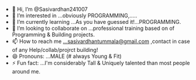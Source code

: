 - 👋 Hi, I’m @Sasivardhan241007
- 👀 I’m interested in ...obviously PROGRAMMING,.....
- 🌱 I’m currently learning ...As you have guessed it!...PROGRAMMING.
- 💞️ I’m looking to collaborate on ...professional training based on of Programming & Building projects.
- 📫 How to reach me ...sasivardhantummala@gmail.com ,contact in case of any Help/collab/projrct building!
- 😄 Pronouns: ...MALE (# always Young & Fit)
- ⚡ Fun fact: ...I'm considerably Tall & Uniquely talented than most people around me.

<!---
Sasivardhan241007/Sasivardhan241007 is a ✨ special ✨ repository because its `README.md` (this file) appears on your GitHub profile.
You can click the Preview link to take a look at your changes.
--->
